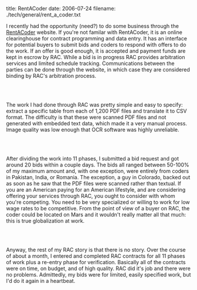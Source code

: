 title: RentACoder
date: 2006-07-24
filename: ./tech/general/rent_a_coder.txt


I recently had the opportunity (need?) to do some business through the <a 
href="http://www.rentacoder.com">RentACoder</a> website. If you're not 
familar with RentACoder, it is an online clearinghouse for contract 
programming and data entry.  It has an interface for potential buyers to 
submit bids and coders to respond with offers to do the work. If an offer 
is good enough, it is accepted and payment funds are kept in escrow by RAC. 
While a bid is in progress RAC provides arbitration services and limited 
schedule tracking. Communications between the parties can be done through 
the website, in which case they are considered binding by RAC's arbitration 
process.

<br><br>

The work I had done through RAC was pretty simple and easy to specify: 
extract a specific table from each of 1,200 PDF files and translate it to 
CSV format.  The difficulty is that these were scanned PDF files and not 
generated with embedded text data, which made it a very manual process. 
Image quality was low enough that OCR software was highly unreliable.

<br><br>

After dividing the work into 11 phases, I submitted a bid request and got 
around 20 bids within a couple days. The bids all ranged between 50-100% of 
my maximum amount and, with one exception, were entirely from coders in 
Pakistan, India, or Romania.  The exception, a guy in Colorado, backed out 
as soon as he saw that the PDF files were scanned rather than textual. If 
you are an American paying for an American lifestyle, and are considering 
offering your services through RAC, you ought to consider with whom you're 
competing. You need to be very specialized or willing to work for low wage 
rates to be competitive. From the point of view of a buyer on RAC, the 
coder could be located on Mars and it wouldn't really matter all that 
much: this is true globalization at work.


<br><Br>

Anyway, the rest of my RAC story is that there is no story. Over the
course of about a month, I entered and completed RAC contracts for all
11 phases of work plus a re-entry phase for verification.  Basically
all of the contracts were on time, on budget, and of high quality. RAC
did it's job and there were no problems.  Admittedly, my bids were
for limited, easily specified work, but I'd do it again in a
heartbeat.


